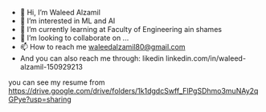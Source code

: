 - 👋 Hi, I’m Waleed Alzamil
- 👀 I’m interested in ML and AI
- 🌱 I’m currently learning at Faculty of Engineering ain shames
- 💞️ I’m looking to collaborate on ...
- 📫 How to reach me waleedalzamil80@gmail.com
- And you can also reach me through: likedin linkedin.com/in/waleed-alzamil-150929213

you can see my resume from https://drive.google.com/drive/folders/1k1dgdcSwff_FlPgSDhmo3muNAy2qGPye?usp=sharing
